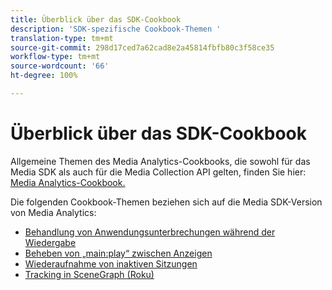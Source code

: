```yaml
---
title: Überblick über das SDK-Cookbook
description: 'SDK-spezifische Cookbook-Themen '
translation-type: tm+mt
source-git-commit: 298d17ced7a62cad8e2a45814fbfb80c3f58ce35
workflow-type: tm+mt
source-wordcount: '66'
ht-degree: 100%

---
```



# Überblick über das SDK-Cookbook

Allgemeine Themen des Media Analytics-Cookbooks, die sowohl für das Media SDK als auch für die Media Collection API gelten, finden Sie hier: [Media Analytics-Cookbook.](/help/media-analytics-cookbook/media-analytics-cookbook.md)

Die folgenden Cookbook-Themen beziehen sich auf die Media SDK-Version von Media Analytics:

* [Behandlung von Anwendungsunterbrechungen während der Wiedergabe](/help/sdk-implement/cookbook/app-interrupts.md)
* [Beheben von „main:play“ zwischen Anzeigen](/help/sdk-implement/cookbook/fix-ad-play-ad.md)
* [Wiederaufnahme von inaktiven Sitzungen](/help/sdk-implement/cookbook/resuming-inactive.md)
* [Tracking in SceneGraph (Roku)](/help/sdk-implement/cookbook/sdk-track-scenegraph.md)

